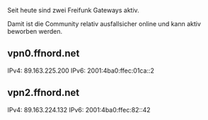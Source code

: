 Seit heute sind zwei Freifunk Gateways aktiv.

Damit ist die Community relativ ausfallsicher online und kann aktiv beworben werden.

vpn0.ffnord.net
---------------
IPv4: 89.163.225.200
IPv6: 2001:4ba0:ffec:01ca::2


vpn2.ffnord.net
---------------
IPv4: 89.163.224.132
IPv6: 2001:4ba0:ffec:82::42

